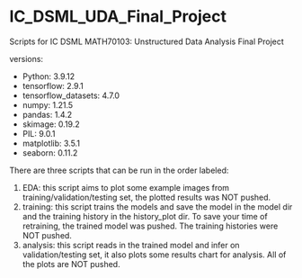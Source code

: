 # IC_DSML_UDA_Final_Project
Scripts for IC DSML MATH70103: Unstructured Data Analysis Final Project

versions:

- Python: 3.9.12
- tensorflow: 2.9.1
- tensorflow_datasets: 4.7.0
- numpy: 1.21.5
- pandas: 1.4.2
- skimage: 0.19.2
- PIL: 9.0.1
- matplotlib: 3.5.1
- seaborn: 0.11.2

There are three scripts that can be run in the order labeled:
1. EDA: this script aims to plot some example images from training/validation/testing set, the plotted results was NOT pushed.
2. training: this script trains the models and save the model in the model dir and the training history in the history_plot dir. To save your time of retraining, the trained model was pushed. The training histories were NOT pushed.
3. analysis: this script reads in the trained model and infer on validation/testing set, it also plots some results chart for analysis. All of the plots are NOT pushed.
